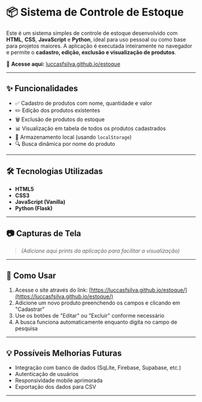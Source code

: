# 📦 Sistema de Controle de Estoque

Este é um sistema simples de controle de estoque desenvolvido com **HTML**, **CSS**, **JavaScript** e **Python**, ideal para uso pessoal ou como base para projetos maiores. A aplicação é executada inteiramente no navegador e permite o **cadastro, edição, exclusão e visualização de produtos**.

🔗 **Acesse aqui:** [luccasfsilva.github.io/estoque](https://github.com/luccasfsilva/estoque/blob/main/backend/app.py)

---

## ✨ Funcionalidades

- ✅ Cadastro de produtos com nome, quantidade e valor
- ✏️ Edição dos produtos existentes
- 🗑️ Exclusão de produtos do estoque
- 📊 Visualização em tabela de todos os produtos cadastrados
- 💾 Armazenamento local (usando `localStorage`)
- 🔍 Busca dinâmica por nome do produto

---

## 🛠️ Tecnologias Utilizadas

- **HTML5**
- **CSS3**
- **JavaScript (Vanilla)**
- **Python (Flask)**

---

## 📷 Capturas de Tela

> *(Adicione aqui prints da aplicação para facilitar a visualização)*

---

## 🚀 Como Usar

1. Acesse o site através do link: [https://luccasfsilva.github.io/estoque/](https://luccasfsilva.github.io/estoque/)
2. Adicione um novo produto preenchendo os campos e clicando em "Cadastrar"
3. Use os botões de "Editar" ou "Excluir" conforme necessário
4. A busca funciona automaticamente enquanto digita no campo de pesquisa

---

## 💡 Possíveis Melhorias Futuras

- Integração com banco de dados (SqLite, Firebase, Supabase, etc.)
- Autenticação de usuários
- Responsividade mobile aprimorada
- Exportação dos dados para CSV

---

